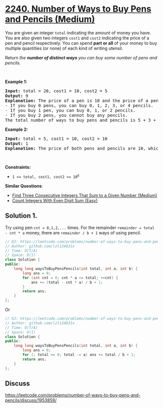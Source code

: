 # [2240. Number of Ways to Buy Pens and Pencils (Medium)](https://leetcode.com/problems/number-of-ways-to-buy-pens-and-pencils/)

<p>You are given an integer <code>total</code> indicating the amount of money you have. You are also given two integers <code>cost1</code> and <code>cost2</code> indicating the price of a pen and pencil respectively. You can spend <strong>part or all</strong> of your money to buy multiple quantities (or none) of each kind of writing utensil.</p>

<p>Return <em>the <strong>number of distinct ways</strong> you can buy some number of pens and pencils.</em></p>

<p>&nbsp;</p>
<p><strong>Example 1:</strong></p>

<pre><strong>Input:</strong> total = 20, cost1 = 10, cost2 = 5
<strong>Output:</strong> 9
<strong>Explanation:</strong> The price of a pen is 10 and the price of a pencil is 5.
- If you buy 0 pens, you can buy 0, 1, 2, 3, or 4 pencils.
- If you buy 1 pen, you can buy 0, 1, or 2 pencils.
- If you buy 2 pens, you cannot buy any pencils.
The total number of ways to buy pens and pencils is 5 + 3 + 1 = 9.
</pre>

<p><strong>Example 2:</strong></p>

<pre><strong>Input:</strong> total = 5, cost1 = 10, cost2 = 10
<strong>Output:</strong> 1
<strong>Explanation:</strong> The price of both pens and pencils are 10, which cost more than total, so you cannot buy any writing utensils. Therefore, there is only 1 way: buy 0 pens and 0 pencils.
</pre>

<p>&nbsp;</p>
<p><strong>Constraints:</strong></p>

<ul>
	<li><code>1 &lt;= total, cost1, cost2 &lt;= 10<sup>6</sup></code></li>
</ul>


**Similar Questions**:
* [Find Three Consecutive Integers That Sum to a Given Number (Medium)](https://leetcode.com/problems/find-three-consecutive-integers-that-sum-to-a-given-number/)
* [Count Integers With Even Digit Sum (Easy)](https://leetcode.com/problems/count-integers-with-even-digit-sum/)

## Solution 1.

Try using pen `cnt = 0,1,2,...` times. For the remainder `remainder = total - cnt * a` money, there are `remainder / b + 1` ways of using pencil.

```cpp
// OJ: https://leetcode.com/problems/number-of-ways-to-buy-pens-and-pencils/
// Author: github.com/lzl124631x
// Time: O(T/A)
// Space: O(1)
class Solution {
public:
    long long waysToBuyPensPencils(int total, int a, int b) {
        long ans = 0;
        for (int cnt = 0; cnt * a <= total; ++cnt) {
            ans += (total - cnt * a) / b + 1;
        }
        return ans;
    }
};
```

Or

```cpp
// OJ: https://leetcode.com/problems/number-of-ways-to-buy-pens-and-pencils/
// Author: github.com/lzl124631x
// Time: O(T/A)
// Space: O(1)
class Solution {
public:
    long long waysToBuyPensPencils(int total, int a, int b) {
        long ans = 0;
        for (; total >= 0; total -= a) ans += total / b + 1;
        return ans;
    }
};
```

## Discuss

https://leetcode.com/problems/number-of-ways-to-buy-pens-and-pencils/discuss/1953859/